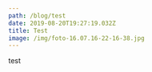 ```yaml
---
path: /blog/test
date: 2019-08-20T19:27:19.032Z
title: Test
image: /img/foto-16.07.16-22-16-38.jpg
---
```

test
